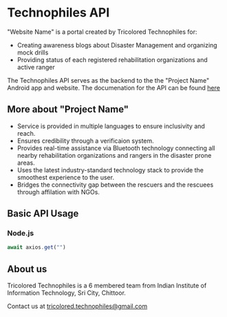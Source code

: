# Technophiles API


"Website Name" is a portal created by Tricolored Technophiles for:
- Creating awareness blogs about Disaster Management and organizing mock drills
- Providing status of each registered rehabilitation organizations and active ranger

The Technophiles API serves as the backend to the the "Project Name" Android app and website. The documenation for the API can be found [here](/BlogObject.html)

## More about "Project Name"

- Service is provided in multiple languages to ensure inclusivity and reach.
- Ensures credibility through a verificaion system.
- Provides real-time assistance via Bluetooth technology connecting all nearby rehabilitation organizations and rangers in the disaster prone areas.
- Uses the latest industry-standard technology stack to provide the smoothest experience to the user.
- Bridges the connectivity gap between the rescuers and the rescuees through affilation with NGOs.

## Basic API Usage

### Node.js
```js
await axios.get("")
```

## About us

Tricolored Technophiles is a 6 membered team from Indian Institute of Information Technology, Sri City, Chittoor.

Contact us at <tricolored.technophiles@gmail.com>

